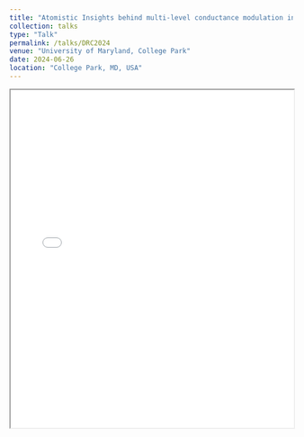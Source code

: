 ```yaml
---
title: "Atomistic Insights behind multi-level conductance modulation in HfO<sub>x</sub>"
collection: talks
type: "Talk"
permalink: /talks/DRC2024
venue: "University of Maryland, College Park"
date: 2024-06-26
location: "College Park, MD, USA"
---
```


<!-- Slides for my talk at DRC'24. Abstract available [here](https://ieeexplore.ieee.org/abstract/document/10605556)

<embed src="/images/DRC2024_slides.pdf" width="100%" height="600px" type="application/pdf"> -->


<style>
  .pdf-embed-desktop {
    display: block;
  }

  .pdf-link-mobile {
    display: none;
  }

  @media only screen and (max-width: 768px) {
    .pdf-embed-desktop {
      display: none;
    }

    .pdf-link-mobile {
      display: block;
    }
  }
</style>

<div class="pdf-embed-desktop">
  <iframe src="/images/DRC2024_slides.pdf" width="100%" height="600px" type="application/pdf"></iframe>
</div>

<div class="pdf-link-mobile">
  <p>
    📄 <a href="/images/DRC2024_slides.pdf" target="_blank">View slides (PDF)</a><br>
    <em>(Best viewed on desktop)</em>
  </p>
</div>
